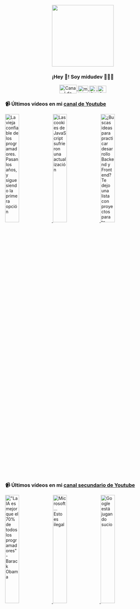 <p align="center" width="300">
   <img align="center" width="200" src="https://user-images.githubusercontent.com/1561955/106762302-fda9de00-6635-11eb-99be-3ef744e60c0e.png" />
   <h3 align="center">¡Hey 👋! Soy midudev 👨🏻‍💻</h3>
</p>

<p align="center">
   <a href="https://twitch.tv/midudev" target="blank">
    <img align="center" src="https://upload.wikimedia.org/wikipedia/commons/c/ce/Twitch_logo_2019.svg" alt="Canal de Twitch de midudev" height="28px" width="56px" />
  </a>
  <span style="width: 8px;"> </span>
   <a href="https://youtube.com/midudev" target="blank">
    <img align="center" src="https://upload.wikimedia.org/wikipedia/commons/0/09/YouTube_full-color_icon_%282017%29.svg" alt="midudev" height="23px" width="33px" />
  </a>
  <span style="width: 8px;"> </span>
  <a href="https://instagram.com/midu.dev" target="blank">
    <img align="center" src="https://upload.wikimedia.org/wikipedia/commons/e/e7/Instagram_logo_2016.svg" alt="Canal de Instagram de midu.dev" height="23px" width="23px" />
  </a>
  <span style="width: 8px;"> </span>
  <a href="https://twitter.com/midudev" target="blank">
    <img align="center" src="https://upload.wikimedia.org/wikipedia/commons/thumb/6/6f/Logo_of_Twitter.svg/2491px-Logo_of_Twitter.svg.png" alt="Canal de Twitter de midudev" height="23px" width="28px" />
  </a>
</p>

### 📹 Últimos vídeos en mi [canal de Youtube](https://youtube.com/midudev?sub_confirmation=1)

<a href='https://youtu.be/9p8cxLoGI08' target='_blank'>
  <img width='30%' src='https://img.youtube.com/vi/9p8cxLoGI08/mqdefault.jpg' alt='La vieja confiable de los programadores. Pasan los años, y sigue siendo la primera opción' />
</a>
<a href='https://youtu.be/Zdpo6w0smoE' target='_blank'>
  <img width='30%' src='https://img.youtube.com/vi/Zdpo6w0smoE/mqdefault.jpg' alt='Las cookies de JavaScript sufrieron una actualización' />
</a>
<a href='https://youtu.be/rbaOPpuxVlc' target='_blank'>
  <img width='30%' src='https://img.youtube.com/vi/rbaOPpuxVlc/mqdefault.jpg' alt='¿Buscas ideas para practicar desarrollo Backend y Frontend?  Te dejo una lista con proyectos para to' />
</a>

### 📹 Últimos vídeos en mi [canal secundario de Youtube](https://youtube.com/midulive?sub_confirmation=1)

<a href='https://youtu.be/zg8jNvGGE_Q' target='_blank'>
  <img width='30%' src='https://img.youtube.com/vi/zg8jNvGGE_Q/mqdefault.jpg' alt='"La IA es mejor que el 70% de todos los programadores" - Barack Obama' />
</a>
<a href='https://youtu.be/Z5DjKvglAK8' target='_blank'>
  <img width='30%' src='https://img.youtube.com/vi/Z5DjKvglAK8/mqdefault.jpg' alt='Microsoft... Esto es ilegal' />
</a>
<a href='https://youtu.be/_dS_Rh4Up1s' target='_blank'>
  <img width='30%' src='https://img.youtube.com/vi/_dS_Rh4Up1s/mqdefault.jpg' alt='Google está jugando sucio' />
</a>